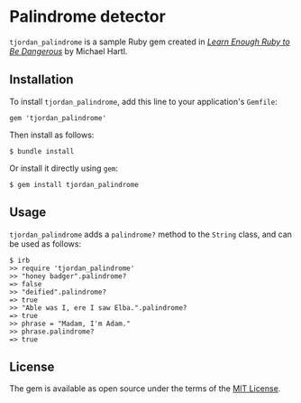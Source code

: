 # Palindrome detector

`tjordan_palindrome` is a sample Ruby gem created in [*Learn Enough Ruby to Be Dangerous*](https://www.learnenough.com/ruby-tutorial) by Michael Hartl.

## Installation

To install `tjordan_palindrome`, add this line to your application's `Gemfile`:

```
gem 'tjordan_palindrome'
```

Then install as follows:

```
$ bundle install
```

Or install it directly using `gem`:

```
$ gem install tjordan_palindrome
```

## Usage

`tjordan_palindrome` adds a `palindrome?` method to the `String` class, and can be used as follows:

```
$ irb
>> require 'tjordan_palindrome'
>> "honey badger".palindrome?
=> false
>> "deified".palindrome?
=> true
>> "Able was I, ere I saw Elba.".palindrome?
=> true
>> phrase = "Madam, I'm Adam."
>> phrase.palindrome?
=> true
```

## License

The gem is available as open source under the terms of the [MIT License](https://opensource.org/licenses/MIT).
